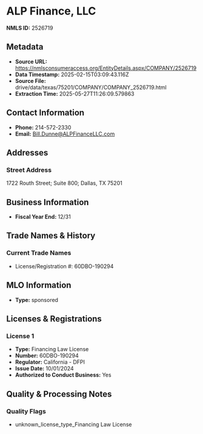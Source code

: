 # ALP Finance, LLC

**NMLS ID:** 2526719

## Metadata
- **Source URL:** https://nmlsconsumeraccess.org/EntityDetails.aspx/COMPANY/2526719
- **Data Timestamp:** 2025-02-15T03:09:43.116Z
- **Source File:** drive/data/texas/75201/COMPANY/COMPANY_2526719.html
- **Extraction Time:** 2025-05-27T11:26:09.579863

## Contact Information
- **Phone:** 214-572-2330
- **Email:** Bill.Dunne@ALPFinanceLLC.com

## Addresses
### Street Address
1722 Routh Street; Suite 800; Dallas, TX 75201

## Business Information
- **Fiscal Year End:** 12/31

## Trade Names & History
### Current Trade Names
- License/Registration #: 60DBO-190294

## MLO Information
- **Type:** sponsored

## Licenses & Registrations

### License 1
- **Type:** Financing Law License
- **Number:** 60DBO-190294
- **Regulator:** California - DFPI
- **Issue Date:** 10/01/2024
- **Authorized to Conduct Business:** Yes

## Quality & Processing Notes
### Quality Flags
- unknown_license_type_Financing Law License
